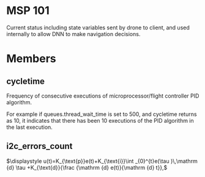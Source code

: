 # MSP 101

Current status including state variables sent by drone to client,  and used internally to allow
DNN to make navigation decisions.

# Members

## cycletime

Frequency of consecutive executions of microprocessor/flight controller PID algorithm.

For example if queues.thread_wait_time is set to 500,  and cycletime returns as 10, it indicates
that there has been 10 executions of the PID algorithm in the last execution.

## i2c_errors_count

$\displaystyle u(t)=K_{\text{p}}e(t)+K_{\text{i}}\int _{0}^{t}e(\tau )\,\mathrm {d} \tau +K_{\text{d}}{\frac {\mathrm {d} e(t)}{\mathrm {d} t}},$